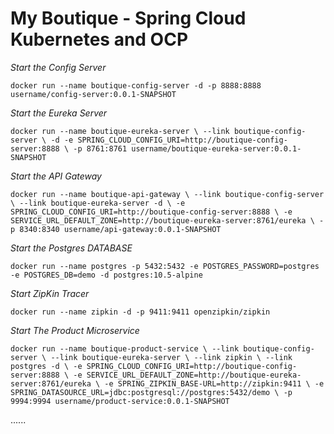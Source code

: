 # My Boutique - Spring Cloud Kubernetes and OCP

_Start the Config Server_

`
docker run --name boutique-config-server -d -p 8888:8888 username/config-server:0.0.1-SNAPSHOT
`

_Start the Eureka Server_

`docker run --name boutique-eureka-server \
--link boutique-config-server \
-d -e SPRING_CLOUD_CONFIG_URI=http://boutique-config-server:8888 \
-p 8761:8761 username/boutique-eureka-server:0.0.1-SNAPSHOT`

_Start the API Gateway_

`docker run --name boutique-api-gateway \
--link boutique-config-server \
--link boutique-eureka-server -d \
-e SPRING_CLOUD_CONFIG_URI=http://boutique-config-server:8888 \
-e SERVICE_URL_DEFAULT_ZONE=http://boutique-eureka-server:8761/eureka \
-p 8340:8340 username/api-gateway:0.0.1-SNAPSHOT`

_Start the Postgres DATABASE_

`docker run --name postgres -p 5432:5432 -e POSTGRES_PASSWORD=postgres -e POSTGRES_DB=demo -d postgres:10.5-alpine`

_Start ZipKin Tracer_

`docker run --name zipkin -d -p 9411:9411 openzipkin/zipkin`

_Start The Product Microservice_

`docker run --name boutique-product-service \
--link boutique-config-server \
--link boutique-eureka-server \
--link zipkin \
--link postgres -d \
-e SPRING_CLOUD_CONFIG_URI=http://boutique-config-server:8888 \
-e SERVICE_URL_DEFAULT_ZONE=http://boutique-eureka-server:8761/eureka \
-e SPRING_ZIPKIN_BASE-URL=http://zipkin:9411 \
-e SPRING_DATASOURCE_URL=jdbc:postgresql://postgres:5432/demo \
-p 9994:9994 username/product-service:0.0.1-SNAPSHOT`

......
